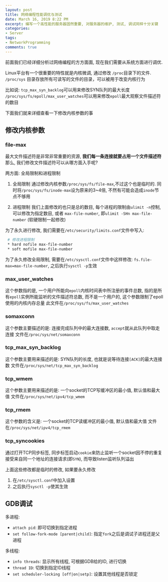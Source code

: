 ```yaml
---
layout: post
title: 网络编程性能调优与测试
date: March 16, 2019 8:22 PM
excerpt: 编写一个高性能的服务器固然重要, 对服务器的维护, 测试, 调试同样十分关键
categories:
- Server
tags:
- NetworkProgramming
comments: true
---
```


前面我们已经详细分析过网络编程的方方面面, 现在我们需要从系统方面进行调优.

Linux平台有一个很重要的特性就是内核微调, 通过修改 `/proc`目录下的文件.
`/proc/sys` 目录存放所有可读写的文件的目录，可以被用于改变内核行为

比如说: 
`tcp_max_syn_backlog`可以用来修改SYN队列的最大长度
`/proc/sys/fs/epoll/max_user_watches`可以用来修改`epoll`最大观察文件描述符的数目

下面我们就来详细查看一下修改内核参数的事

## 修改内核参数

### file-max

最大文件描述符是非常非常重要的资源, **我们每一条连接就要占用一个文件描述符**
那么, 我们修改文件描述符可以从哪方面入手呢?

两方面: 全局限制和进程限制

1. 全局限制
 通过修改内核参数`/proc/sys/fs/file-max`,不过这个也是临时的. 同时将`/proc/sys/fs/inode-max`设为原来的3~4倍, 不然有可能会造成`inode`节点不够用

2. 进程限制
 我们上面修改的也只是总的数目, 每个进程的限制由`ulimit -n`控制, 可以修改为指定数目, 或者
 `max-file-number`, 即`ulimit -SHn max-file-number` (软硬限制一起修改)
 
为了永久进行修改, 我们需要在`/etc/security/limits.conf`文件中写入:
```bash
 # 修改进程限制
 * hard nofile max-file-number
 * soft mofile max-file-number
```

为了永久修改全局限制, 需要在`/etc/sysctl.conf`文件中这样修改:
`fs.file-max=max-file-number`, 之后执行`sysctl -p`生效

### max_user_watches

这个参数指的是, 一个用户所能向`epoll`内核时间表中所注册的事件总数, 指的是所有`epoll`实例所能监听的文件描述符总数, 而不是一个用户的, 这个参数限制了epoll使用的内核内存总量
此文件在`/proc/sys/fs/max_user_watches`

### somaxconn

这个参数主要描述的是: 连接完成队列中的最大连接数, `accept`就从此队列中取走连接
文件在`/proc/sys/net/somaxconn`

### tcp_max_syn_backlog

这个参数主要用来描述的是: SYN队列的长度, 也就是说等待连接`[ACK]`的最大连接数
文件在`/proc/sys/net/tcp_max_syn_backlog`

### tcp_wmem

这个参数主要用来描述的是: 一个socket的TCP写缓冲区的最小值, 默认值和最大值
文件在`/proc/sys/net/ipv4/tcp_wmem`

### tcp_rmem

这个参数的含义是: 一个socket的TCP读缓冲区的最小值, 默认值和最大值
文件在`/proc/sys/net/ipv4/tcp_rmem`

### tcp_syncookies

通过打开TCP同步标签, 同步标签启动`cookie`来防止监听一个socket因不停的重复接受来自同一个地址的连接请求(即`SYN`), 而导致listen监听队列溢出

上面这些修改都是临时的修改, 如果要永久修改
1. 在`/etc/sysctl.conf`中加入设置
2. 之后执行`sysctl -p`使其生效

## GDB调试

多进程:
- `attach pid`: 即可切换到指定进程
- `set follow-fork-mode [parent|child]`: 指定`fork`之后是调试子进程还是父进程

多线程:
- `info threads`: 显示所有线程, 可根据GDB给的ID, 进行切换
- `thread ID`: 切换到指定ID线程
- `set scheduler-locking [off|on|setp]`: 设置其他线程是否锁定



